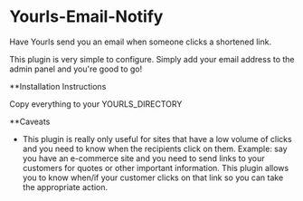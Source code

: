 # Yourls-Email-Notify
Have Yourls send you an email when someone clicks a shortened link.

This plugin is very simple to configure.  Simply add your email address to the admin panel and you're good to go!

**Installation Instructions

Copy everything to your YOURLS_DIRECTORY

**Caveats

* This plugin is really only useful for sites that have a low volume of clicks and you need to know when the recipients click on them.  Example: say you have an e-commerce site and you need to send links to your customers for quotes or other important information.  This plugin allows you to know when/if your customer clicks on that link so you can take the appropriate action.
